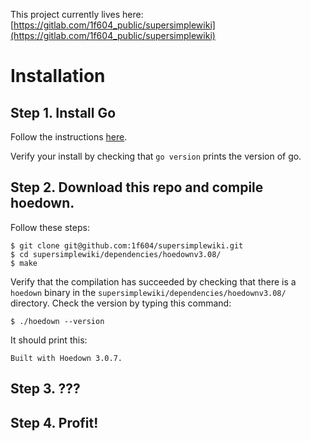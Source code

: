 This project currently lives here: [https://gitlab.com/1f604_public/supersimplewiki](https://gitlab.com/1f604_public/supersimplewiki)

# Installation

## Step 1. Install Go

Follow the instructions [here](https://go.dev/doc/install). 

Verify your install by checking that `go version` prints the version of go.

## Step 2. Download this repo and compile hoedown. 

Follow these steps:

```
$ git clone git@github.com:1f604/supersimplewiki.git
$ cd supersimplewiki/dependencies/hoedownv3.08/
$ make
```

Verify that the compilation has succeeded by checking that there is a `hoedown` binary in the `supersimplewiki/dependencies/hoedownv3.08/` directory. Check the version by typing this command:

```
$ ./hoedown --version
```

It should print this:

```
Built with Hoedown 3.0.7.
```

## Step 3. ???

## Step 4. Profit!







